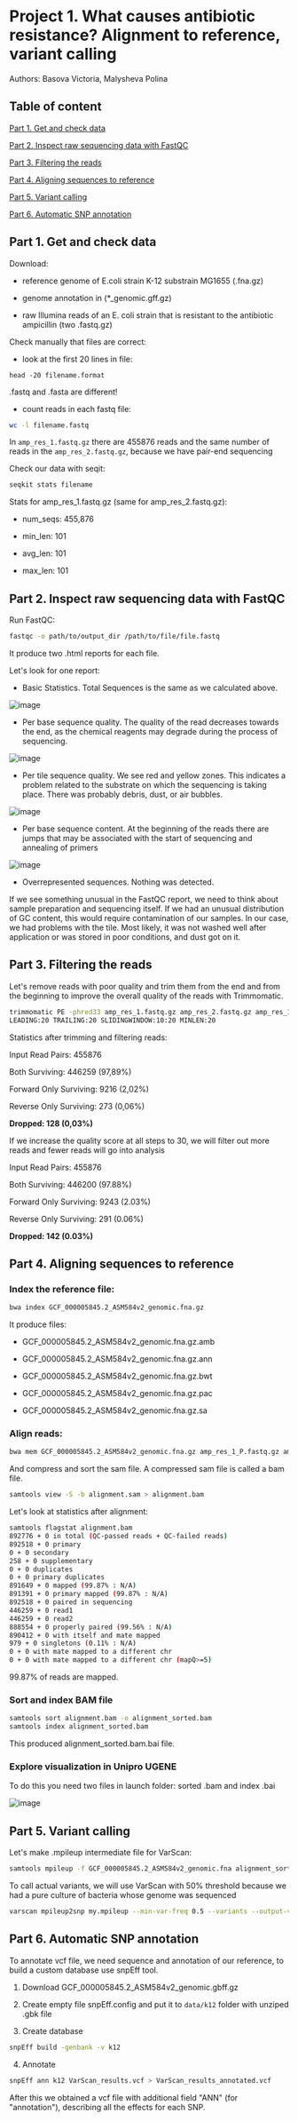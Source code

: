 # Project 1. What causes antibiotic resistance? Alignment to reference, variant calling 

Authors: Basova Victoria, Malysheva Polina

## Table of content

[Part 1. Get and check data](pPart-1.-Get-and-check-data)

[Part 2. Inspect raw sequencing data with FastQC](#part-2.-Inspect-raw-sequencing-data-with-FastQC)

[Part 3. Filtering the reads](#part-3.-Filtering-the-reads)

[Part 4. Aligning sequences to reference](#part-4.-Aligning-sequences-to-reference)

[Part 5. Variant calling](#part-5.-Variant-calling)

[Part 6. Automatic SNP annotation](#part-6.-Automatic-SNP-annotation)

## Part 1. Get and check data

Download:

- reference genome of E.coli strain K-12 substrain MG1655 (.fna.gz)

- genome annotation in (*_genomic.gff.gz)

- raw Illumina reads of an E. coli strain that is resistant to the antibiotic ampicillin (two .fastq.gz)

Check manually that files are correct:

- look at the first 20 lines in file:
  
`head -20 filename.format`

.fastq and .fasta are different! 

- count reads in each fastq file:
  
```bash
wc -l filename.fastq
```

In `amp_res_1.fastq.gz` there are 455876 reads and the same number of reads in the `amp_res_2.fastq.gz`, because we have pair-end sequencing

Check our data with seqit:

```bash
seqkit stats filename
```

Stats for amp_res_1.fastq.gz (same for amp_res_2.fastq.gz): 

- num_seqs: 455,876

- min_len: 101

- avg_len: 101

- max_len: 101

## Part 2. Inspect raw sequencing data with FastQC

Run FastQC:

```bash
fastqc -o path/to/output_dir /path/to/file/file.fastq
```

It produce two .html reports for each file. 

Let's look for one report:

- Basic Statistics. Total Sequences is the same as we calculated above. 
  
![image](https://github.com/user-attachments/assets/b25fc13f-16a0-45f1-a002-8357a676f3a9)

- Per base sequence quality. The quality of the read decreases towards the end, as the chemical reagents may degrade during the process of sequencing.

![image](https://github.com/user-attachments/assets/7513cb08-36d2-4c9f-9d68-e7e327a28ae6)

- Per tile sequence quality. We see red and yellow zones. This indicates a problem related to the substrate on which the sequencing is taking place. There was probably debris, dust, or air bubbles.

![image](https://github.com/user-attachments/assets/1b921bb1-ee40-4a6d-9f84-b75e3db774fc)

- Per base sequence content. At the beginning of the reads there are jumps that may be associated with the start of sequencing and annealing of primers

![image](https://github.com/user-attachments/assets/e20dd674-0190-4522-af7b-ecc9c39e39e1)

-  Overrepresented sequences. Nothing was detected. 

If we see something unusual in the FastQC report, we need to think about sample preparation and sequencing itself. If we had an unusual distribution of GC content, 
this would require contamination of our samples. In our case, we had problems with the tile. Most likely, it was not washed well after application or was stored in 
poor conditions, and dust got on it.

## Part 3. Filtering the reads

Let's remove reads with poor quality and trim them from the end and from the beginning to improve the overall quality of the reads with Trimmomatic.

``` bash
trimmomatic PE -phred33 amp_res_1.fastq.gz amp_res_2.fastq.gz amp_res_1_P.fastq.gzamp_res_1_U.fastq.gz amp_res_2_P.fastq.gz amp_res_2_U.fastq.gz
LEADING:20 TRAILING:20 SLIDINGWINDOW:10:20 MINLEN:20
```

Statistics after trimming and filtering reads:

Input Read Pairs: 455876 

Both Surviving: 446259 (97,89%) 

Forward Only Surviving: 9216 (2,02%) 

Reverse Only Surviving: 273 (0,06%) 

**Dropped: 128 (0,03%)** 

If we increase the quality score at all steps to 30, we will filter out more reads and fewer reads will go into analysis

Input Read Pairs: 455876 

Both Surviving: 446200 (97.88%) 

Forward Only Surviving: 9243 (2.03%) 

Reverse Only Surviving: 291 (0.06%) 

**Dropped: 142 (0.03%)**

## Part 4. Aligning sequences to reference

### Index the reference file:

```bash
bwa index GCF_000005845.2_ASM584v2_genomic.fna.gz 
```

It produce files:

- GCF_000005845.2_ASM584v2_genomic.fna.gz.amb				 

- GCF_000005845.2_ASM584v2_genomic.fna.gz.ann					 

- GCF_000005845.2_ASM584v2_genomic.fna.gz.bwt					 

- GCF_000005845.2_ASM584v2_genomic.fna.gz.pac					 

- GCF_000005845.2_ASM584v2_genomic.fna.gz.sa

### Align reads:

```bash
bwa mem GCF_000005845.2_ASM584v2_genomic.fna.gz amp_res_1_P.fastq.gz amp_res_2_P.fastq.gz > alignment.sam 
```

And compress and sort the sam file. A compressed sam file is called a bam file.

```bash
samtools view -S -b alignment.sam > alignment.bam 
```

Let's look at statistics after alignment:

```bash
samtools flagstat alignment.bam  
892776 + 0 in total (QC-passed reads + QC-failed reads) 
892518 + 0 primary 
0 + 0 secondary 
258 + 0 supplementary 
0 + 0 duplicates 
0 + 0 primary duplicates 
891649 + 0 mapped (99.87% : N/A) 
891391 + 0 primary mapped (99.87% : N/A)
892518 + 0 paired in sequencing 
446259 + 0 read1 
446259 + 0 read2 
888554 + 0 properly paired (99.56% : N/A) 
890412 + 0 with itself and mate mapped 
979 + 0 singletons (0.11% : N/A) 
0 + 0 with mate mapped to a different chr 
0 + 0 with mate mapped to a different chr (mapQ>=5)
```
99.87% of reads are mapped. 

### Sort and index BAM file

```bash
samtools sort alignment.bam -o alignment_sorted.bam 
samtools index alignment_sorted.bam  
```
This produced alignment_sorted.bam.bai file.

### Explore visualization in Unipro UGENE 

To do this you need two files in launch folder: sorted .bam and index .bai 

![image](https://github.com/user-attachments/assets/b5c16445-60b7-4704-bd69-72cb691c3662)

## Part 5. Variant calling

Let's make .mpileup intermediate file for VarScan: 

```bash
samtools mpileup -f GCF_000005845.2_ASM584v2_genomic.fna alignment_sorted.bam > my.mpileup 
```

To call actual variants, we will use VarScan with 50% threshold because we had a pure culture of bacteria whose genome was sequenced

```bash
varscan mpileup2snp my.mpileup --min-var-freq 0.5 --variants --output-vcf 1 > VarScan_results.vcf 
```

## Part 6. Automatic SNP annotation

To annotate vcf file, we need sequence and annotation of our reference, to build a custom database use snpEff tool. 

1. Download GCF_000005845.2_ASM584v2_genomic.gbff.gz

2. Create empty file snpEff.config and put it to `data/k12` folder with unziped .gbk file

3. Create database
   
```bash
snpEff build -genbank -v k12
```

4. Annotate
   
```bash
snpEff ann k12 VarScan_results.vcf > VarScan_results_annotated.vcf
```
After this we obtained a vcf file with additional field "ANN" (for "annotation"), describing all the effects for each SNP.


